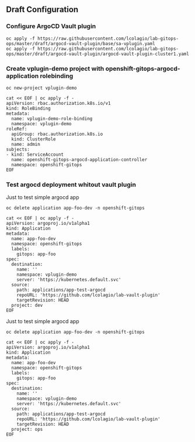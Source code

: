 ## Draft Configuration

### Configure ArgoCD Vault plugin

```
oc apply -f https://raw.githubusercontent.com/lcolagio/lab-gitops-ops/master/draft/argocd-vault-plugin/base/sa-vplugin.yaml
oc apply -f https://raw.githubusercontent.com/lcolagio/lab-gitops-ops/master/draft/argocd-vault-plugin/argocd-vault-plugin-cluster1.yaml

```

### Create vplugin-demo project with openshift-gitops-argocd-application rolebinding

```
oc new-project vplugin-demo

cat << EOF | oc apply -f -
apiVersion: rbac.authorization.k8s.io/v1
kind: RoleBinding
metadata:
  name: vplugin-demo-role-binding
  namespace: vplugin-demo
roleRef:
  apiGroup: rbac.authorization.k8s.io
  kind: ClusterRole
  name: admin
subjects:
- kind: ServiceAccount
  name: openshift-gitops-argocd-application-controller
  namespace: openshift-gitops
EOF
```

### Test argocd deployment whitout vault plugin

Just to test simple argocd app

```
oc delete application app-foo-dev -n openshift-gitops

cat << EOF | oc apply -f -
apiVersion: argoproj.io/v1alpha1
kind: Application
metadata:
  name: app-foo-dev
  namespace: openshift-gitops
  labels:
    gitops: app-foo
spec:
  destination:
    name: ''
    namespace: vplugin-demo
    server: 'https://kubernetes.default.svc'
  source:
    path: applications/app-test-argocd
    repoURL: 'https://github.com/lcolagio/lab-vault-plugin'
    targetRevision: HEAD
  project: dev
EOF
```


Just to test simple argocd app

```
oc delete application app-foo-dev -n openshift-gitops

cat << EOF | oc apply -f -
apiVersion: argoproj.io/v1alpha1
kind: Application
metadata:
  name: app-foo-dev
  namespace: openshift-gitops
  labels:
    gitops: app-foo
spec:
  destination:
    name: ''
    namespace: vplugin-demo
    server: 'https://kubernetes.default.svc'
  source:
    path: applications/app-test-argocd
    repoURL: 'https://github.com/lcolagio/lab-vault-plugin'
    targetRevision: HEAD
  project: ops
EOF
```